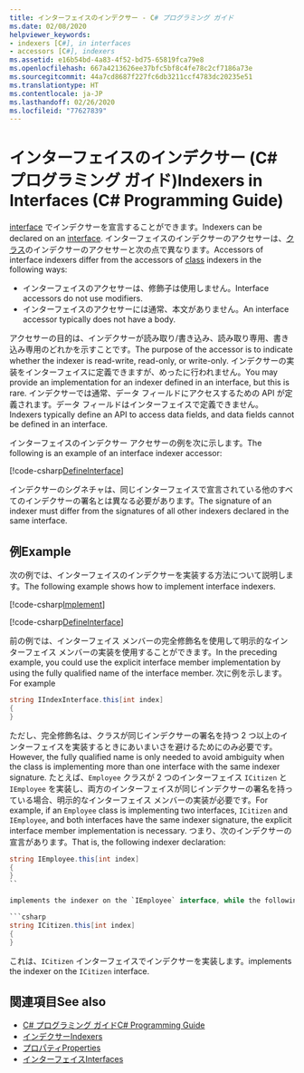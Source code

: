 ```yaml
---
title: インターフェイスのインデクサー - C# プログラミング ガイド
ms.date: 02/08/2020
helpviewer_keywords:
- indexers [C#], in interfaces
- accessors [C#], indexers
ms.assetid: e16b54bd-4a83-4f52-bd75-65819fca79e8
ms.openlocfilehash: 667a4213626ee37bfc5bf8c4fe78c2cf7186a73e
ms.sourcegitcommit: 44a7cd8687f227fc6db3211ccf4783dc20235e51
ms.translationtype: HT
ms.contentlocale: ja-JP
ms.lasthandoff: 02/26/2020
ms.locfileid: "77627839"
---
```

# <a name="indexers-in-interfaces-c-programming-guide"></a><span data-ttu-id="37e18-102">インターフェイスのインデクサー (C# プログラミング ガイド)</span><span class="sxs-lookup"><span data-stu-id="37e18-102">Indexers in Interfaces (C# Programming Guide)</span></span>

<span data-ttu-id="37e18-103">[interface](../../language-reference/keywords/interface.md) でインデクサーを宣言することができます。</span><span class="sxs-lookup"><span data-stu-id="37e18-103">Indexers can be declared on an [interface](../../language-reference/keywords/interface.md).</span></span> <span data-ttu-id="37e18-104">インターフェイスのインデクサーのアクセサーは、[クラス](../../language-reference/keywords/class.md)のインデクサーのアクセサーと次の点で異なります。</span><span class="sxs-lookup"><span data-stu-id="37e18-104">Accessors of interface indexers differ from the accessors of [class](../../language-reference/keywords/class.md) indexers in the following ways:</span></span>

- <span data-ttu-id="37e18-105">インターフェイスのアクセサーは、修飾子は使用しません。</span><span class="sxs-lookup"><span data-stu-id="37e18-105">Interface accessors do not use modifiers.</span></span>
- <span data-ttu-id="37e18-106">インターフェイスのアクセサーには通常、本文がありません。</span><span class="sxs-lookup"><span data-stu-id="37e18-106">An interface accessor typically does not have a body.</span></span>

<span data-ttu-id="37e18-107">アクセサーの目的は、インデクサーが読み取り/書き込み、読み取り専用、書き込み専用のどれかを示すことです。</span><span class="sxs-lookup"><span data-stu-id="37e18-107">The purpose of the accessor is to indicate whether the indexer is read-write, read-only, or write-only.</span></span> <span data-ttu-id="37e18-108">インデクサーの実装をインターフェイスに定義できますが、めったに行われません。</span><span class="sxs-lookup"><span data-stu-id="37e18-108">You may provide an implementation for an indexer defined in an interface, but this is rare.</span></span> <span data-ttu-id="37e18-109">インデクサーでは通常、データ フィールドにアクセスするための API が定義されます。データ フィールドはインターフェイスで定義できません。</span><span class="sxs-lookup"><span data-stu-id="37e18-109">Indexers typically define an API to access data fields, and data fields cannot be defined in an interface.</span></span>

<span data-ttu-id="37e18-110">インターフェイスのインデクサー アクセサーの例を次に示します。</span><span class="sxs-lookup"><span data-stu-id="37e18-110">The following is an example of an interface indexer accessor:</span></span>

[!code-csharp[DefineInterface](~/samples/snippets/csharp/interfaces/indexers.cs#DefineIndexer)]

<span data-ttu-id="37e18-111">インデクサーのシグネチャは、同じインターフェイスで宣言されている他のすべてのインデクサーの署名とは異なる必要があります。</span><span class="sxs-lookup"><span data-stu-id="37e18-111">The signature of an indexer must differ from the signatures of all other indexers declared in the same interface.</span></span>

## <a name="example"></a><span data-ttu-id="37e18-112">例</span><span class="sxs-lookup"><span data-stu-id="37e18-112">Example</span></span>

<span data-ttu-id="37e18-113">次の例では、インターフェイスのインデクサーを実装する方法について説明します。</span><span class="sxs-lookup"><span data-stu-id="37e18-113">The following example shows how to implement interface indexers.</span></span>

[!code-csharp[Implement](~/samples/snippets/csharp/interfaces/indexers.cs#ImplementInterface)]

[!code-csharp[DefineInterface](~/samples/snippets/csharp/interfaces/indexers.cs#ExampleCode)]

<span data-ttu-id="37e18-114">前の例では、インターフェイス メンバーの完全修飾名を使用して明示的なインターフェイス メンバーの実装を使用することができます。</span><span class="sxs-lookup"><span data-stu-id="37e18-114">In the preceding example, you could use the explicit interface member implementation by using the fully qualified name of the interface member.</span></span> <span data-ttu-id="37e18-115">次に例を示します。</span><span class="sxs-lookup"><span data-stu-id="37e18-115">For example</span></span>

```csharp
string IIndexInterface.this[int index]
{
}
```

<span data-ttu-id="37e18-116">ただし、完全修飾名は、クラスが同じインデクサーの署名を持つ 2 つ以上のインターフェイスを実装するときにあいまいさを避けるためにのみ必要です。</span><span class="sxs-lookup"><span data-stu-id="37e18-116">However, the fully qualified name is only needed to avoid ambiguity when the class is implementing more than one interface with the same indexer signature.</span></span> <span data-ttu-id="37e18-117">たとえば、`Employee` クラスが 2 つのインターフェイス `ICitizen` と `IEmployee` を実装し、両方のインターフェイスが同じインデクサーの署名を持っている場合、明示的なインターフェイス メンバーの実装が必要です。</span><span class="sxs-lookup"><span data-stu-id="37e18-117">For example, if an `Employee` class is implementing two interfaces, `ICitizen` and `IEmployee`, and both interfaces have the same indexer signature, the explicit interface member implementation is necessary.</span></span> <span data-ttu-id="37e18-118">つまり、次のインデクサーの宣言があります。</span><span class="sxs-lookup"><span data-stu-id="37e18-118">That is, the following indexer declaration:</span></span>

```csharp
string IEmployee.this[int index]
{
}
``

implements the indexer on the `IEmployee` interface, while the following declaration:

```csharp
string ICitizen.this[int index]
{
}
```

<span data-ttu-id="37e18-119">これは、`ICitizen` インターフェイスでインデクサーを実装します。</span><span class="sxs-lookup"><span data-stu-id="37e18-119">implements the indexer on the `ICitizen` interface.</span></span>

## <a name="see-also"></a><span data-ttu-id="37e18-120">関連項目</span><span class="sxs-lookup"><span data-stu-id="37e18-120">See also</span></span>

- [<span data-ttu-id="37e18-121">C# プログラミング ガイド</span><span class="sxs-lookup"><span data-stu-id="37e18-121">C# Programming Guide</span></span>](../index.md)
- [<span data-ttu-id="37e18-122">インデクサー</span><span class="sxs-lookup"><span data-stu-id="37e18-122">Indexers</span></span>](./index.md)
- [<span data-ttu-id="37e18-123">プロパティ</span><span class="sxs-lookup"><span data-stu-id="37e18-123">Properties</span></span>](../classes-and-structs/properties.md)
- [<span data-ttu-id="37e18-124">インターフェイス</span><span class="sxs-lookup"><span data-stu-id="37e18-124">Interfaces</span></span>](../interfaces/index.md)
